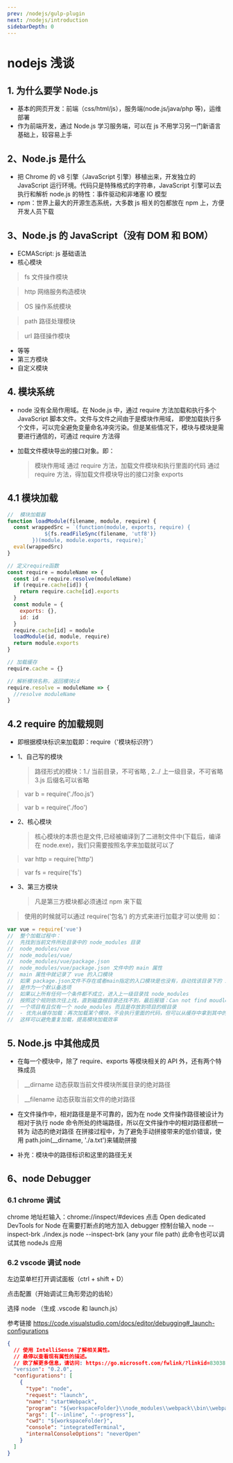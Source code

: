 ```yaml
---
prev: /nodejs/gulp-plugin
next: /nodejs/introduction
sidebarDepth: 0
---
```


# nodejs 浅谈

## 1. 为什么要学 Node.js

- 基本的网页开发：前端（css/html/js），服务端(node.js/java/php 等)，运维部署
- 作为前端开发，通过 Node.js 学习服务端，可以在 js 不用学习另一门新语言基础上，较容易上手

## 2、Node.js 是什么

- 把 Chrome 的 v8 引擎（JavaScript 引擎）移植出来，开发独立的 JavaScript 运行环境。代码只是特殊格式的字符串，JavaScript 引擎可以去执行和解析
  node.js 的特性：事件驱动和非堵塞 IO 模型
- npm：世界上最大的开源生态系统，大多数 js 相关的包都放在 npm 上，方便开发人员下载

## 3、Node.js 的 JavaScript（没有 DOM 和 BOM）

- ECMAScript: js 基础语法
- 核心模块

> fs 文件操作模块

> http 网络服务构造模块

> OS 操作系统模块

> path 路径处理模块

> url 路径操作模块

- 等等
- 第三方模块
- 自定义模块

## 4. 模块系统

- node 没有全局作用域。在 Node.js 中，通过 require 方法加载和执行多个 JavaScript 脚本文件。文件与文件之间由于是模块作用域，
  即使加载执行多个文件，可以完全避免变量命名冲突污染。但是某些情况下，模块与模块是需要进行通信的，可通过 require 方法得

- 加载文件模块导出的接口对象。即：
  > 模块作用域
  > 通过 require 方法，加载文件模块和执行里面的代码
  > 通过 require 方法，得加载文件模块导出的接口对象 exports

## 4.1 模块加载

```javascript
//  模块加载器
function loadModule(filename, module, require) {
  const wrappedSrc = `(function(module, exports, require) {
			${fs.readFileSync(filename, 'utf8')}
		})(module, module.exports, require);`
  eval(wrappedSrc)
}

// 定义require函数
const require = moduleName => {
  const id = require.resolve(moduleName)
  if (require.cache[id]) {
    return require.cache[id].exports
  }
  const module = {
    exports: {},
    id: id
  }
  require.cache[id] = module
  loadModule(id, module, require)
  return module.exports
}

// 加载缓存
require.cache = {}

// 解析模块名称，返回模块id
require.resolve = moduleName => {
  //resolve moduleName
}
```

## 4.2 require 的加载规则

- 即根据模块标识来加载即：require（'模块标识符'）

- 1、自己写的模块
  > 路径形式的模块：1./ 当前目录，不可省略 , 2../ 上一级目录，不可省略 3.js 后缀名可以省略

> var b = require('./foo.js')

> var b = require('./foo')

- 2、核心模块
  > 核心模块的本质也是文件,已经被编译到了二进制文件中(下载后，编译在 node.exe)，我们只需要按照名字来加载就可以了

> var http = require('http')

> var fs = require('fs')

- 3、第三方模块
  > 凡是第三方模块都必须通过 npm 来下载

> 使用的时候就可以通过 require('包名') 的方式来进行加载才可以使用
> 如：

```javascript
var vue = require('vue')
//  整个加载过程中：
//  先找到当前文件所处目录中的 node_modules 目录
//  node_modules/vue
//  node_modules/vue/
//  node_modules/vue/package.json
//  node_modules/vue/package.json 文件中的 main 属性
//  main 属性中就记录了 vue 的入口模块
//  如果 package.json文件不存在或者main指定的入口模块是也没有，自动找该目录下的 index.js，index.js
//  是作为一个默认备选项
//  如果以上所有任何一个条件都不成立，进入上一级目录找 node_modules
//  按照这个规则依次往上找，直到磁盘根目录还找不到，最后报错：Can not find moudle xxx
//  一个项目有且仅有一个 node_modules 而且是存放到项目的根目录
//  - 优先从缓存加载：再次加载某个模块，不会执行里面的代码，但可以从缓存中拿到其中的接口对象，
//  这样可以避免重复加载，提高模块加载效率
```

## 5. Node.js 中其他成员

- 在每一个模块中，除了 require、exports 等模块相关的 API 外，还有两个特殊成员

> \_\_dirname 动态获取当前文件模块所属目录的绝对路径

> \_\_filename 动态获取当前文件的绝对路径

- 在文件操作中，相对路径是是不可靠的，因为在 node 文件操作路径被设计为相对于执行 node 命令所处的终端路径，所以在文件操作中的相对路径都统一转为 动态的绝对路径
  在拼接过程中，为了避免手动拼接带来的低价错误，使用 path.join(\_\_dirname, './a.txt')来辅助拼接

- 补充：模块中的路径标识和这里的路径无关

## 6、node Debugger

### 6.1 chrome 调试

chrome 地址栏输入：chrome://inspect/#devices
点击 Open dedicated DevTools for Node
在需要打断点的地方加入 debugger
控制台输入 node --inspect-brk ./index.js
node --inspect-brk (any your file path) 此命令也可以调试其他 nodeJs 应用

### 6.2 vscode 调试 node

左边菜单栏打开调试面板（ctrl + shift + D）

点击配置（开始调试三角形旁边的齿轮）

选择 node （生成 .vscode 和 launch.js）

参考链接 https://code.visualstudio.com/docs/editor/debugging#_launch-configurations

```json
{
  // 使用 IntelliSense 了解相关属性。
  // 悬停以查看现有属性的描述。
  // 欲了解更多信息，请访问: https://go.microsoft.com/fwlink/?linkid=830387
  "version": "0.2.0",
  "configurations": [
    {
      "type": "node",
      "request": "launch",
      "name": "startWebpack",
      "program": "${workspaceFolder}\\node_modules\\webpack\\bin\\webpack.js",
      "args": ["--inline", "--progress"],
      "cwd": "${workspaceFolder}",
      "console": "integratedTerminal",
      "internalConsoleOptions": "neverOpen"
    }
  ]
}
```
